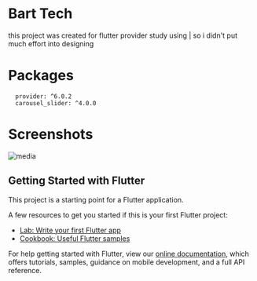 # Bart Tech

this project was created for flutter provider study using | so i didn't put much effort into designing

# Packages
  
```
  provider: ^6.0.2
  carousel_slider: ^4.0.0
```

# Screenshots

![media](https://user-images.githubusercontent.com/78555264/157280779-a5e5de8c-c1f4-41b2-8b8a-5fff57035a14.png)



## Getting Started with Flutter

This project is a starting point for a Flutter application.

A few resources to get you started if this is your first Flutter project:

- [Lab: Write your first Flutter app](https://flutter.dev/docs/get-started/codelab)
- [Cookbook: Useful Flutter samples](https://flutter.dev/docs/cookbook)

For help getting started with Flutter, view our
[online documentation](https://flutter.dev/docs), which offers tutorials,
samples, guidance on mobile development, and a full API reference.

